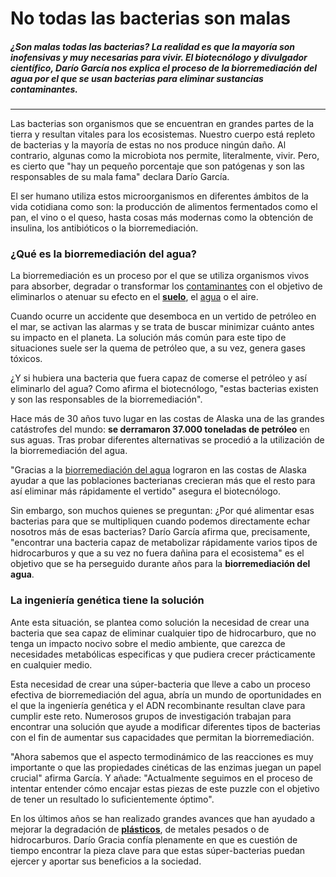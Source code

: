 # No todas las bacterias son malas

##### ¿Son malas todas las bacterias? La realidad es que la mayoría son inofensivas y muy necesarias para vivir. El biotecnólogo y divulgador científico, Darío García nos explica el proceso de la biorremediación del agua por el que se usan bacterias para eliminar sustancias contaminantes.

----

Las bacterias son organismos que se encuentran en grandes partes de la tierra y resultan vitales para los ecosistemas. Nuestro cuerpo está repleto de bacterias y la mayoría de estas no nos produce ningún daño. Al contrario, algunas como la microbiota nos permite, literalmente, vivir. Pero, es cierto que "hay un pequeño porcentaje que son patógenas y son las responsables de su mala fama" declara Darío García.

El ser humano utiliza estos microorganismos en diferentes ámbitos de la vida cotidiana como son: la producción de alimentos fermentados como el pan, el vino o el queso, hasta cosas más modernas como la obtención de insulina, los antibióticos o la biorremediación.

### ¿Qué es la biorremediación del agua?

La biorremediación es un proceso por el que se utiliza organismos vivos para absorber, degradar o transformar los [contaminantes]() con el objetivo de eliminarlos o atenuar su efecto en el [**suelo**](), el [agua]() o el aire.

Cuando ocurre un accidente que desemboca en un vertido de petróleo en el mar, se activan las alarmas y se trata de buscar minimizar cuánto antes su impacto en el planeta. La solución más común para este tipo de situaciones suele ser la quema de petróleo que, a su vez, genera gases tóxicos.

¿Y si hubiera una bacteria que fuera capaz de comerse el petróleo y así eliminarlo del agua? Como afirma el biotecnólogo, "estas bacterias existen y son las responsables de la biorremediación".

Hace más de 30 años tuvo lugar en las costas de Alaska una de las grandes catástrofes del mundo: **se derramaron 37.000 toneladas de petróleo** en sus aguas. Tras probar diferentes alternativas se procedió a la utilización de la biorremediación del agua.

"Gracias a la [biorremediación del agua]() lograron en las costas de Alaska ayudar a que las poblaciones bacterianas crecieran más que el resto para así eliminar más rápidamente el vertido" asegura el biotecnólogo.

Sin embargo, son muchos quienes se preguntan: ¿Por qué alimentar esas bacterias para que se multipliquen cuando podemos directamente echar nosotros más de esas bacterias? Darío García afirma que, precisamente, "encontrar una bacteria capaz de metabolizar rápidamente varios tipos de hidrocarburos y que a su vez no fuera dañina para el ecosistema" es el objetivo que se ha perseguido durante años para la **biorremediación del agua**.

### La ingeniería genética tiene la solución

Ante esta situación, se plantea como solución la necesidad de crear una bacteria que sea capaz de eliminar cualquier tipo de hidrocarburo, que no tenga un impacto nocivo sobre el medio ambiente, que carezca de necesidades metabólicas especificas y que pudiera crecer prácticamente en cualquier medio.

Esta necesidad de crear una súper-bacteria que lleve a cabo un proceso efectiva de biorremediación del agua, abría un mundo de oportunidades en el que la ingeniería genética y el ADN recombinante resultan clave para cumplir este reto. Numerosos grupos de investigación trabajan para encontrar una solución que ayude a modificar diferentes tipos de bacterias con el fin de aumentar sus capacidades que permitan la biorremediación.

"Ahora sabemos que el aspecto termodinámico de las reacciones es muy importante o que las propiedades cinéticas de las enzimas juegan un papel crucial" afirma García. Y añade: "Actualmente seguimos en el proceso de intentar entender cómo encajar estas piezas de este puzzle con el objetivo de tener un resultado lo suficientemente óptimo".

En los últimos años se han realizado grandes avances que han ayudado a mejorar la degradación de [**plásticos**](), de metales pesados o de hidrocarburos. Darío Gracia confía plenamente en que es cuestión de tiempo encontrar la pieza clave para que estas súper-bacterias puedan ejercer y aportar sus beneficios a la sociedad.

